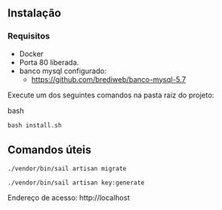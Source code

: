 ## Instalação 
### Requisitos
 - Docker
 - Porta 80 liberada.
 - banco mysql configurado:
    - https://github.com/brediweb/banco-mysql-5.7

Execute um dos seguintes comandos na pasta raiz do projeto:

bash
```
bash install.sh
```

## Comandos úteis
```
./vendor/bin/sail artisan migrate
```
```
./vendor/bin/sail artisan key:generate
```

Endereço de acesso: http://localhost
